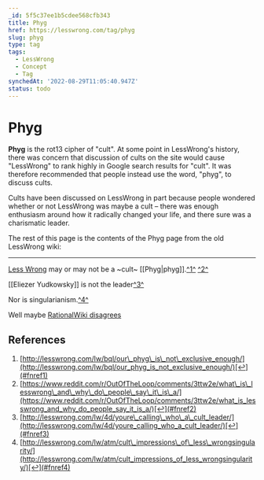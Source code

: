 ```yaml
---
_id: 5f5c37ee1b5cdee568cfb343
title: Phyg
href: https://lesswrong.com/tag/phyg
slug: phyg
type: tag
tags:
  - LessWrong
  - Concept
  - Tag
synchedAt: '2022-08-29T11:05:40.947Z'
status: todo
---
```


# Phyg

**Phyg** is the rot13 cipher of "cult". At some point in LessWrong's history, there was concern that discussion of cults on the site would cause "LessWrong" to rank highly in Google search results for "cult". It was therefore recommended that people instead use the word, "phyg", to discuss cults. 

Cults have been discussed on LessWrong in part because people wondered whether or not LessWrong was maybe a cult – there was enough enthusiasm around how it radically changed your life, and there sure was a charismatic leader. 

The rest of this page is the contents of the Phyg page from the old LessWrong wiki:

* * *

[Less Wrong](https://www.lesswrong.com/about) may or may not be a ~cult~ [[Phyg|phyg]].[^1^](#fn1) [^2^](#fn2)

[[Eliezer Yudkowsky]] is not the leader[^3^](#fn3)

Nor is singularianism.[^4^](#fn4)

Well maybe [RationalWiki disagrees](http://rationalwiki.org/wiki/LessWrong)

## References

1. [http://lesswrong.com/lw/bql/our\_phyg\_is\_not\_exclusive_enough/](http://lesswrong.com/lw/bql/our_phyg_is_not_exclusive_enough/)[↩](#fnref1)
2. [https://www.reddit.com/r/OutOfTheLoop/comments/3ttw2e/what\_is\_lesswrong\_and\_why\_do\_people\_say\_it\_is\_a/](https://www.reddit.com/r/OutOfTheLoop/comments/3ttw2e/what_is_lesswrong_and_why_do_people_say_it_is_a/)[↩](#fnref2)
3. [http://lesswrong.com/lw/4d/youre\_calling\_who\_a\_cult_leader/](http://lesswrong.com/lw/4d/youre_calling_who_a_cult_leader/)[↩](#fnref3)
4. [http://lesswrong.com/lw/atm/cult\_impressions\_of\_less\_wrongsingularity/](http://lesswrong.com/lw/atm/cult_impressions_of_less_wrongsingularity/)[↩](#fnref4)
